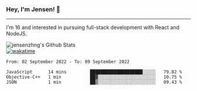 ### Hey, I'm Jensen! 👋

---

I'm 16 and interested in pursuing full-stack development with React and NodeJS.

![jensenzhng's Github Stats](https://github-readme-stats.vercel.app/api?username=jensenzhng&theme=dark&show_icons=true&count_private=true)
<br />
[![wakatime](https://wakatime.com/badge/user/cbfc263d-3611-4e36-8278-8fad45fe3f62.svg)](https://wakatime.com/@cbfc263d-3611-4e36-8278-8fad45fe3f62)

<!--START_SECTION:waka-->

```text
From: 02 September 2022 - To: 09 September 2022

JavaScript      14 mins         ████████████████████░░░░░   79.82 %
Objective-C++   1 min           ██▓░░░░░░░░░░░░░░░░░░░░░░   10.75 %
JSON            1 min           ██▒░░░░░░░░░░░░░░░░░░░░░░   09.43 %
```

<!--END_SECTION:waka-->
